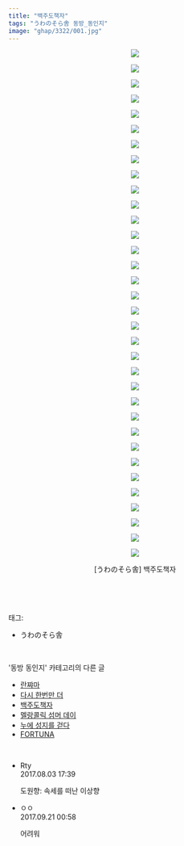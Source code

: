 ```yaml
---
title: "백주도책자"
tags: "うわのそら舎 동방_동인지"
image: "ghap/3322/001.jpg"
---
```

<div class="article">
<p style="text-align: center; clear: none; float: none;"><img src="{{ site.nasurl }}/ghap/3322/001.jpg"/></p>
<p style="text-align: center; clear: none; float: none;"><img src="{{ site.nasurl }}/ghap/3322/002.jpg"/></p>
<p style="text-align: center; clear: none; float: none;"><img src="{{ site.nasurl }}/ghap/3322/003.jpg"/></p>
<p style="text-align: center; clear: none; float: none;"><img src="{{ site.nasurl }}/ghap/3322/004.jpg"/></p>
<p style="text-align: center; clear: none; float: none;"><img src="{{ site.nasurl }}/ghap/3322/005.jpg"/></p>
<p style="text-align: center; clear: none; float: none;"><img src="{{ site.nasurl }}/ghap/3322/006.jpg"/></p>
<p style="text-align: center; clear: none; float: none;"><img src="{{ site.nasurl }}/ghap/3322/007.jpg"/></p>
<p style="text-align: center; clear: none; float: none;"><img src="{{ site.nasurl }}/ghap/3322/008.jpg"/></p>
<p style="text-align: center; clear: none; float: none;"><img src="{{ site.nasurl }}/ghap/3322/009.jpg"/></p>
<p style="text-align: center; clear: none; float: none;"><img src="{{ site.nasurl }}/ghap/3322/010.jpg"/></p>
<p style="text-align: center; clear: none; float: none;"><img src="{{ site.nasurl }}/ghap/3322/011.jpg"/></p>
<p style="text-align: center; clear: none; float: none;"><img src="{{ site.nasurl }}/ghap/3322/012.jpg"/></p>
<p style="text-align: center; clear: none; float: none;"><img src="{{ site.nasurl }}/ghap/3322/013.jpg"/></p>
<p style="text-align: center; clear: none; float: none;"><img src="{{ site.nasurl }}/ghap/3322/014.jpg"/></p>
<p style="text-align: center; clear: none; float: none;"><img src="{{ site.nasurl }}/ghap/3322/015.jpg"/></p>
<p style="text-align: center; clear: none; float: none;"><img src="{{ site.nasurl }}/ghap/3322/016.jpg"/></p>
<p style="text-align: center; clear: none; float: none;"><img src="{{ site.nasurl }}/ghap/3322/017.jpg"/></p>
<p style="text-align: center; clear: none; float: none;"><img src="{{ site.nasurl }}/ghap/3322/018.jpg"/></p>
<p style="text-align: center; clear: none; float: none;"><img src="{{ site.nasurl }}/ghap/3322/019.jpg"/></p>
<p style="text-align: center; clear: none; float: none;"><img src="{{ site.nasurl }}/ghap/3322/020.jpg"/></p>
<p style="text-align: center; clear: none; float: none;"><img src="{{ site.nasurl }}/ghap/3322/021.jpg"/></p>
<p style="text-align: center; clear: none; float: none;"><img src="{{ site.nasurl }}/ghap/3322/022.jpg"/></p>
<p style="text-align: center; clear: none; float: none;"><img src="{{ site.nasurl }}/ghap/3322/023.jpg"/></p>
<p style="text-align: center; clear: none; float: none;"><img src="{{ site.nasurl }}/ghap/3322/024.jpg"/></p>
<p style="text-align: center; clear: none; float: none;"><img src="{{ site.nasurl }}/ghap/3322/025.jpg"/></p>
<p style="text-align: center; clear: none; float: none;"><img src="{{ site.nasurl }}/ghap/3322/026.jpg"/></p>
<p style="text-align: center; clear: none; float: none;"><img src="{{ site.nasurl }}/ghap/3322/027.jpg"/></p>
<p style="text-align: center; clear: none; float: none;"><img src="{{ site.nasurl }}/ghap/3322/028.jpg"/></p>
<p style="text-align: center; clear: none; float: none;"><img src="{{ site.nasurl }}/ghap/3322/029.jpg"/></p>
<p style="text-align: center; clear: none; float: none;"><img src="{{ site.nasurl }}/ghap/3322/030.jpg"/></p>
<p style="text-align: center; clear: none; float: none;"><img src="{{ site.nasurl }}/ghap/3322/031.jpg"/></p>
<p style="text-align: center; clear: none; float: none;"><img src="{{ site.nasurl }}/ghap/3322/032.jpg"/></p>
<p style="text-align: center; clear: none; float: none;"><img src="{{ site.nasurl }}/ghap/3322/033.jpg"/></p>
<p style="text-align: center; clear: none; float: none;"><img src="{{ site.nasurl }}/ghap/3322/034.jpg"/></p>
<p style="text-align: center; clear: none; float: none;"> [うわのそら舎] 백주도책자 </p>
<p><br/></p>
</div><br/>
<div class="tagTrail">
<p>태그: </p>
<ul>
<li>うわのそら舎</li>
</ul>
</div><br/>
<div class="another">
<p>'동방 동인지' 카테고리의 다른 글</p>
<ul>
<li><a href="/2017-06-01-ghap_3324">란쨔마</a></li>
<li><a href="/2017-06-01-ghap_3323">다시 한번만 더</a></li>
<li><a href="/2017-06-01-ghap_3322">백주도책자</a></li>
<li><a href="/2017-06-01-ghap_3321">멜랑콜릭 섬머 데이</a></li>
<li><a href="/2017-06-01-ghap_3320">누에 성지를 걷다</a></li>
<li><a href="/2017-06-01-ghap_3319">FORTUNA</a></li>
</ul>
</div><br/>
<div class="cb_module cb_fluid">
<div class="cb_wrt cb_profile">
<div class="comment">
<ul>
<li class="cb_thumb_off" id="comment15051138">
<div class="cb_comment_area">
<div class="cb_info_area">
<div class="cb_section">
<span class="cb_nick_name">Rty</span>
</div>
<div class="cb_section">
<span class="cb_date">2017.08.03 17:39 </span>
</div>
</div>
<div class="cb_dsc_comment">
<p class="cb_dsc">
											도원향: 속세를 떠난 이상향
										</p>
</div>
</div></li>
<li class="cb_thumb_off" id="comment15087322">
<div class="cb_comment_area">
<div class="cb_info_area">
<div class="cb_section">
<span class="cb_nick_name">ㅇㅇ</span>
</div>
<div class="cb_section">
<span class="cb_date">2017.09.21 00:58 </span>
</div>
</div>
<div class="cb_dsc_comment">
<p class="cb_dsc">
											어려워
										</p>
</div>
</div></li>
</ul>
</div>
</div><!-- commentList close -->
</div><br/>
